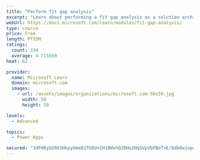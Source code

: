 ```yaml
---
title: "Perform fit gap analysis"
excerpt: "Learn about performing a fit gap analysis as a solution architect for Dynamics 365 and Microsoft Power Platform."
webUrl: https://docs.microsoft.com/learn/modules/fit-gap-analysis/
type: course
price: Free
length: PT35M
ratings:
  count: 334
  average: 4.715569
heat: 62

provider:
  name: Microsoft Learn
  domain: microsoft.com
  images:
    - url: /assets/images/organizations/microsoft.com-50x50.jpg
      width: 50
      height: 50

levels:
  - Advanced

topics:
  - Power Apps

secured: "3dPdRyGU9XSHkpyUmeB1TU8UnIH1BWxhQJDHo2HqSVpVbPBoT+E/6dkOwjopcAX5gRPz2MHctYgsGVo21NvCS/UlHTewZU+4Ih759Yoo22oVjyD4QpZHQCVdiuQ4R4vggcZ5pPhXKuW/KM9lvkk/ionhTMbfmDpvykQSsn2dp6bgq+suCU82u5043wrMiBhPgGzzcWbwquV3w8NMSVHXlLhvLRRnLk1UUgG4Vn0N7ap0q2nuN7DZVgfINt5LI1ESdSmaXnF317+jBuQSO26+XO931oRNr0IvKQ6K8tb+cwUPmh1y5qMxU9m6ln19axBDnN/gc5/RGT4Yibtt6sKGTLLOVJMicvaeBhy3RCEtv08NbzFfW8Z1bn9sIG0C/5grGzQBF8iWpFRnkCy30tabwA==;vQSsknW/FxvHO/Qfkkughw=="
---
```


